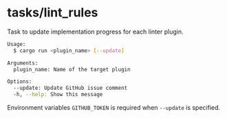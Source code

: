 # tasks/lint_rules

Task to update implementation progress for each linter plugin.

```sh
Usage:
  $ cargo run <plugin_name> [--update]

Arguments:
  plugin_name: Name of the target plugin

Options:
  --update: Update GitHub issue comment
  -h, --help: Show this message
```

Environment variables `GITHUB_TOKEN` is required when `--update` is specified.
